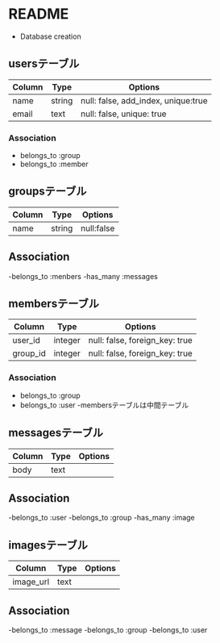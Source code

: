 # README
* Database creation

## usersテーブル

|Column|Type|Options|
|------|----|-------|
|name|string|null: false, add_index, unique:true|
|email|text|null: false, unique: true|

### Association
- belongs_to :group
- belongs_to :member

## groupsテーブル

|Column|Type|Options|
|------|----|-------|
|name|string|null:false|

## Association
-belongs_to :menbers
-has_many :messages

## membersテーブル

|Column|Type|Options|
|------|----|-------|
|user_id|integer|null: false, foreign_key: true|
|group_id|integer|null: false, foreign_key: true|

### Association
- belongs_to :group
- belongs_to :user
-membersテーブルは中間テーブル

## messagesテーブル

|Column|Type|Options|
|------|----|-------|
|body|text||

## Association
-belongs_to :user
-belongs_to :group
-has_many :image


## imagesテーブル
|Column|Type|Options|
|------|----|-------|
|image_url|text||

## Association
-belongs_to :message
-belongs_to :group
-belongs_to :user

